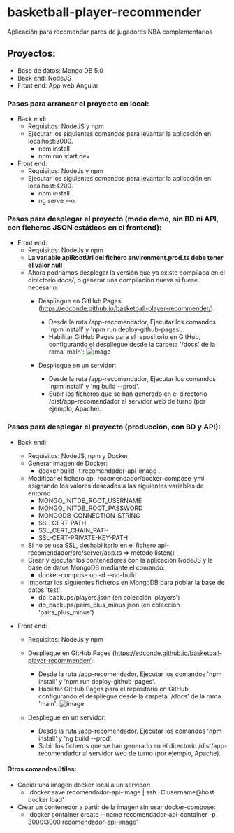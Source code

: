 # basketball-player-recommender
Aplicación para recomendar pares de jugadores NBA complementarios

## Proyectos:
- Base de datos: Mongo DB 5.0
- Back end: NodeJS
- Front end: App web Angular

### Pasos para arrancar el proyecto en local:

- Back end:
    -   Requisitos: NodeJS y npm
    -   Ejecutar los siguientes comandos para levantar la aplicación en localhost:3000.
        -   npm install
        -   npm run start:dev
- Front end:
    -   Requisitos: NodeJs y npm
    -   Ejecutar los siguientes comandos para levantar la aplicación en localhost:4200.
        -   npm install
        -   ng serve --o

### Pasos para desplegar el proyecto (modo demo, sin BD ni API, con ficheros JSON estáticos en el frontend):
- Front end:
    -   Requisitos: NodeJs y npm
    -   **La variable apiRootUrl del fichero environment.prod.ts debe tener el valor null**
    -   Ahora podríamos desplegar la versión que ya existe compilada en el directorio *docs/*, o generar una compilación nueva si fuese necesario:
        -   Despliegue en GitHub Pages (https://edconde.github.io/basketball-player-recommender/):
            -   Desde la ruta /app-recomendador, Ejecutar los comandos 'npm install' y 'npm run deploy-github-pages'.
            -   Habilitar GitHub Pages para el repositorio en GitHub, configurando el despliegue desde la carpeta '/docs' de la rama 'main':
            ![image](https://user-images.githubusercontent.com/15130843/192156210-2ec04693-dcda-4e2e-b309-61cce9ee9581.png)

        -   Despliegue en un servidor:
            -   Desde la ruta /app-recomendador, Ejecutar los comandos 'npm install' y 'ng build --prod'.
            -   Subir los ficheros que se han generado en el directorio /dist/app-recomendador al servidor web de turno (por ejemplo, Apache).
        
### Pasos para desplegar el proyecto (producción, con BD y API):
- Back end:
    -   Requisitos: NodeJS, npm y Docker
    -   Generar imagen de Docker:
        -   docker build -t recomendador-api-image .
    -   Modificar el fichero api-recomendador/docker-compose-yml asignando los valores deseados a las siguientes variables de entorno
        -   MONGO_INITDB_ROOT_USERNAME
        -   MONGO_INITDB_ROOT_PASSWORD
        -   MONGODB_CONNECTION_STRING
        -   SSL-CERT-PATH
        -   SSL_CERT_CHAIN_PATH
        -   SSL-CERT-PRIVATE-KEY-PATH
    -   Si no se usa SSL, deshabilitarlo en el fichero api-recomendador/src/server/app.ts => método listen()
    -   Crear y ejecutar los contenedores con la aplicación NodeJS y la base de datos MongoDB mediante el comando:
        -   docker-compose up -d --no-build
    -   Importar los siguientes ficheros en MongoDB para poblar la base de datos 'test':
        -   db_backups/players.json (en colección 'players')
        -   db_backups/pairs_plus_minus.json (en colección 'pairs_plus_minus')

- Front end:
    -   Requisitos: NodeJs y npm
    -   Despliegue en GitHub Pages (https://edconde.github.io/basketball-player-recommender/):
        -   Desde la ruta /app-recomendador, Ejecutar los comandos 'npm install' y 'npm run deploy-github-pages'.
        -   Habilitar GitHub Pages para el repositorio en GitHub, configurando el despliegue desde la carpeta '/docs' de la rama 'main':
        ![image](https://user-images.githubusercontent.com/15130843/192156210-2ec04693-dcda-4e2e-b309-61cce9ee9581.png)

    -   Despliegue en un servidor:
        -   Desde la ruta /app-recomendador, Ejecutar los comandos 'npm install' y 'ng build --prod'.
        -   Subir los ficheros que se han generado en el directorio /dist/app-recomendador al servidor web de turno (por ejemplo, Apache).

#### Otros comandos útiles:
-   Copiar una imagen docker local a un servidor:
    -   'docker save recomendador-api-image | ssh -C username@host docker load'
-   Crear un contenedor a partir de la imagen sin usar docker-compose:
    -   'docker container create --name recomendador-api-container -p 3000:3000 recomendador-api-image'
